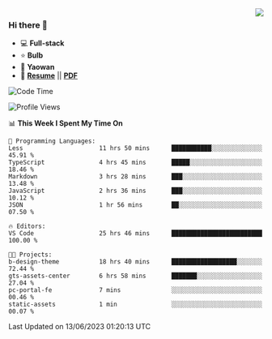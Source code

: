 <img align="right" src="https://github-readme-stats.vercel.app/api?username=LolipopJ&show_icons=true&count_private=true&hide_title=true&include_all_commits=true&theme=vue">

### Hi there 👋

- :computer: **Full-stack**
- :star: **Bulb**
- :pill: **Yaowan**
- :milky_way: [**Resume**](https://lolipopj.github.io/resume/) || [**PDF**](https://cdn.jsdelivr.net/gh/lolipopj/resume/export/resume-en.pdf)

<!--START_SECTION:waka-->
![Code Time](http://img.shields.io/badge/Code%20Time-1%2C365%20hrs%2015%20mins-blue)

![Profile Views](http://img.shields.io/badge/Profile%20Views-2-blue)

📊 **This Week I Spent My Time On** 

```text
💬 Programming Languages: 
Less                     11 hrs 50 mins      ███████████░░░░░░░░░░░░░░   45.91 % 
TypeScript               4 hrs 45 mins       █████░░░░░░░░░░░░░░░░░░░░   18.46 % 
Markdown                 3 hrs 28 mins       ███░░░░░░░░░░░░░░░░░░░░░░   13.48 % 
JavaScript               2 hrs 36 mins       ███░░░░░░░░░░░░░░░░░░░░░░   10.12 % 
JSON                     1 hr 56 mins        ██░░░░░░░░░░░░░░░░░░░░░░░   07.50 % 

🔥 Editors: 
VS Code                  25 hrs 46 mins      █████████████████████████   100.00 % 

🐱‍💻 Projects: 
b-design-theme           18 hrs 40 mins      ██████████████████░░░░░░░   72.44 % 
gts-assets-center        6 hrs 58 mins       ███████░░░░░░░░░░░░░░░░░░   27.04 % 
pc-portal-fe             7 mins              ░░░░░░░░░░░░░░░░░░░░░░░░░   00.46 % 
static-assets            1 min               ░░░░░░░░░░░░░░░░░░░░░░░░░   00.07 % 
```


 Last Updated on 13/06/2023 01:20:13 UTC
<!--END_SECTION:waka-->
